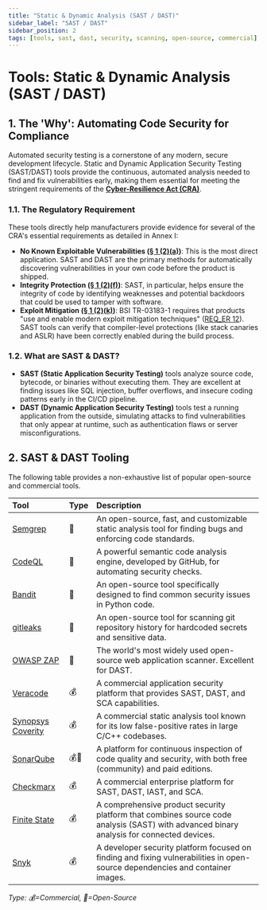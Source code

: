 ```yaml
---
title: "Static & Dynamic Analysis (SAST / DAST)"
sidebar_label: "SAST / DAST"
sidebar_position: 2
tags: [tools, sast, dast, security, scanning, open-source, commercial]
---
```

# Tools: Static & Dynamic Analysis (SAST / DAST)

## 1. The 'Why': Automating Code Security for Compliance

Automated security testing is a cornerstone of any modern, secure development lifecycle. Static and Dynamic Application Security Testing (SAST/DAST) tools provide the continuous, automated analysis needed to find and fix vulnerabilities early, making them essential for meeting the stringent requirements of the **[Cyber-Resilience Act (CRA)](../standards/eu/cra-overview.md)**.

### 1.1. The Regulatory Requirement

These tools directly help manufacturers provide evidence for several of the CRA's essential requirements as detailed in Annex I:

-   **No Known Exploitable Vulnerabilities ([§ 1 (2)(a)][cra_annexI])**: This is the most direct application. SAST and DAST are the primary methods for automatically discovering vulnerabilities in your own code before the product is shipped.
-   **Integrity Protection ([§ 1 (2)(f)][cra_annexI])**: SAST, in particular, helps ensure the integrity of code by identifying weaknesses and potential backdoors that could be used to tamper with software.
-   **Exploit Mitigation ([§ 1 (2)(k)][cra_annexI])**: BSI TR-03183-1 requires that products "use and enable modern exploit mitigation techniques" ([REQ_ER 12][bsi_tr_03183_p1]). SAST tools can verify that compiler-level protections (like stack canaries and ASLR) have been correctly enabled during the build process.

### 1.2. What are SAST & DAST?

-   **SAST (Static Application Security Testing)** tools analyze source code, bytecode, or binaries without executing them. They are excellent at finding issues like SQL injection, buffer overflows, and insecure coding patterns early in the CI/CD pipeline.
-   **DAST (Dynamic Application Security Testing)** tools test a running application from the outside, simulating attacks to find vulnerabilities that only appear at runtime, such as authentication flaws or server misconfigurations.

## 2. SAST & DAST Tooling

The following table provides a non-exhaustive list of popular open-source and commercial tools.

| Tool | Type | Description |
| :--- | :--- | :--- |
| [Semgrep](https://semgrep.dev/) | 🐙 | An open-source, fast, and customizable static analysis tool for finding bugs and enforcing code standards. |
| [CodeQL](https://codeql.github.com/) | 🐙 | A powerful semantic code analysis engine, developed by GitHub, for automating security checks. |
| [Bandit](https://bandit.readthedocs.io/) | 🐙 | An open-source tool specifically designed to find common security issues in Python code. |
| [gitleaks](https://github.com/gitleaks/gitleaks) | 🐙 | An open-source tool for scanning git repository history for hardcoded secrets and sensitive data. |
| [OWASP ZAP](https://www.zaproxy.org/) | 🐙 | The world's most widely used open-source web application scanner. Excellent for DAST. |
| [Veracode](https://www.veracode.com/) | 💰 | A commercial application security platform that provides SAST, DAST, and SCA capabilities. |
| [Synopsys Coverity](https://www.synopsys.com/software-integrity/security-testing/static-analysis-sast.html) | 💰 | A commercial static analysis tool known for its low false-positive rates in large C/C++ codebases. |
| [SonarQube](https://www.sonarsource.com/products/sonarqube/) | 💰🐙 | A platform for continuous inspection of code quality and security, with both free (community) and paid editions. |
| [Checkmarx](https://checkmarx.com/) | 💰 | A commercial enterprise platform for SAST, DAST, IAST, and SCA. | Provides a comprehensive suite of tools for securing the entire software development lifecycle. |
| [Finite State](https://finitestate.io/) | 💰 | A comprehensive product security platform that combines source code analysis (SAST) with advanced binary analysis for connected devices. | Provides a unified view of risks from both source code and third-party components, bridging the gap between application security and embedded systems security. |
| [Snyk](https://snyk.io/) | 💰 | A developer security platform focused on finding and fixing vulnerabilities in open-source dependencies and container images. | Integrates directly into developer workflows and CI/CD pipelines to provide early feedback. |

<!-- vale off -->
*Type: 💰=Commercial, 🐙=Open-Source*
<!-- vale on -->

<!-- Citations -->
[cra_annexI]: https://eur-lex.europa.eu/legal-content/EN/TXT/?uri=CELEX:02024R2847-20241120#anx_I "CRA Annex I – Essential cybersecurity requirements"
[bsi_tr_03183_p1]: https://www.bsi.bund.de/SharedDocs/Downloads/EN/BSI/Publications/TechGuidelines/TR03183/BSI-TR-03183-1-0_9_0.pdf "BSI TR-03183 Part 1: General requirements"
